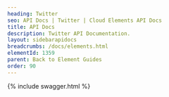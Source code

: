 ```yaml
---
heading: Twitter
seo: API Docs | Twitter | Cloud Elements API Docs
title: API Docs
description: Twitter API Documentation.
layout: sidebarapidocs
breadcrumbs: /docs/elements.html
elementId: 1359
parent: Back to Element Guides
order: 90
---
```


{% include swagger.html %}
